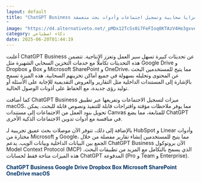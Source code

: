 ```yaml
---
layout: default
title: "ChatGPT Business مزايا سحابية وتسجيل اجتماعات وأدوات بحث متعمقة
"
image: "https://d4.alternativeto.net/_pMDx12TcSs0i7FeFIoq0KTAzV4He3gxveVHEnHR0Ng/rs:fill:1520:760:0/g:ce:0:0/YWJzOi8vZGlzdC9jb250ZW50LzE3NTAzODQ5NTA1MzIucG5n.png"
category: ذكاء اصطناعي
date: 2025-06-20T01:44:19
---
```


أعلنت ChatGPT Business عن تحديثات كبيرة تسهل سير العمل وتعزز الإنتاجية. تتضمن هذه التحديثات تكاملًا مع خدمات التخزين السحابي الشهيرة مثل Google Drive و Dropbox و Box و Microsoft SharePoint و OneDrive، مما يتيح للمستخدمين البحث عن المحتوى وتحليله بسهولة في جميع أماكن تخزينهم السحابية. هذه الميزة تسمح بالإشارة إلى المستندات الداخلية مثل التقارير والعروض التقديمية للإجابة على الأسئلة أو توليد رؤى جديدة، مع الحفاظ على أذونات الوصول الحالية.

كما أضافت ChatGPT Business ميزات لتسجيل الاجتماعات وتفريغها عبر تطبيق macOS، مما يوفر ملاحظات مؤقتة واقتراحات قابلة للتنفيذ ونصوص قابلة للبحث. يمكن تحويل بنود العمل من الاجتماعات إلى مستندات Canvas للمتابعة، مما يضع ChatGPT في منافسة مع أدوات تدوين الاجتماعات الذكية الأخرى.

بالإضافة إلى ذلك، تتوفر الآن موصلات بحث عميق تجريبية لـ HubSpot و Linear وأدوات مختارة من Microsoft و Google، مما يتيح للمستخدمين إنشاء تقارير مفصلة من خلال الجمع بين البيانات الداخلية وبيانات الويب. يدعم ChatGPT Business الآن بروتوكول Model Context Protocol (MCP) الذي يسمح بالتكامل مع المزيد من تطبيقات البحث. هذه الميزات متاحة فقط لحسابات ChatGPT المدفوعة (Pro و Team و Enterprise).

<span style="color:#003366; font-weight:bold;">ChatGPT Business Google Drive Dropbox Box Microsoft SharePoint OneDrive macOS</span>
